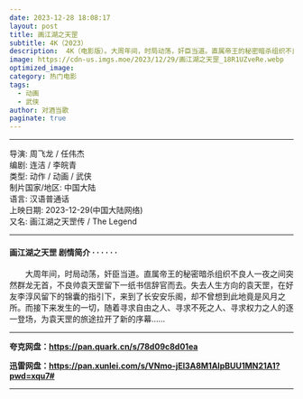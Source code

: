 ```yaml
---
date: 2023-12-28 18:08:17
layout: post
title: 画江湖之天罡
subtitle: 4K（2023）
description:  4K（电影版）。大周年间，时局动荡，奸臣当道。直属帝王的秘密暗杀组织不良人一夜之间突然群龙无首，不良帅袁天罡留下一纸书信辞官而去。失去人生方向的袁天罡，在好友李淳风留下的锦囊的指引下，来到了长安安乐阁，却不曾想到此地竟是风月之所...
image: https://cdn-us.imgs.moe/2023/12/29/画江湖之天罡_18R1UZveRe.webp
optimized_image: 
category: 热门电影
tags:
  - 动画
  - 武侠
author: 对酒当歌
paginate: true
---
```


---

导演: 周飞龙 / 任伟杰  
编剧: 连洁 / 李皖青  
类型: 动作 / 动画 / 武侠  
制片国家/地区: 中国大陆  
语言: 汉语普通话  
上映日期: 2023-12-29(中国大陆网络)  
又名: 画江湖之天罡传 / The Legend  

---

#### 画江湖之天罡 剧情简介 · · · · · ·

　　大周年间，时局动荡，奸臣当道。直属帝王的秘密暗杀组织不良人一夜之间突然群龙无首，不良帅袁天罡留下一纸书信辞官而去。失去人生方向的袁天罡，在好友李淳风留下的锦囊的指引下，来到了长安安乐阁，却不曾想到此地竟是风月之所。而接下来发生的一切，随着寻求自由之人、寻求不死之人、寻求权力之人的逐一登场，为袁天罡的旅途拉开了新的序幕……

---

**夸克网盘：<https://pan.quark.cn/s/78d09c8d01ea>**

**迅雷网盘：<https://pan.xunlei.com/s/VNmo-jEl3A8M1AlpBUU1MN21A1?pwd=xqu7#>**

---
